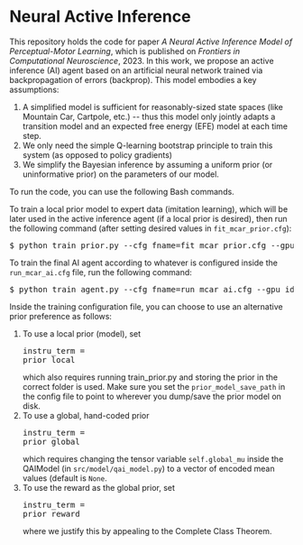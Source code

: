 # Neural Active Inference
This repository holds the code for paper *A Neural Active Inference Model of Perceptual-Motor Learning*, which is published on *Frontiers in Computational Neuroscience*, 2023. In this work, we propose an active inference (AI) agent based on an artificial neural network trained via backpropagation of errors (backprop). This model embodies a key assumptions:
1) A simplified model is sufficient for reasonably-sized state spaces (like Mountain Car, Cartpole, etc.) -- thus this model only jointly adapts a transition model and an expected free energy (EFE) model at each time step.
2) We only need the simple Q-learning bootstrap principle to train this system (as opposed to policy gradients)
3) We simplify the Bayesian inference by assuming a uniform prior (or uninformative prior) on the parameters of our model.

To run the code, you can use the following Bash commands.<br>

To train a local prior model to expert data (imitation learning), which will be later used in the active inference agent (if a local prior is desired), then run the following command (after setting desired values in <code>fit_mcar_prior.cfg</code>):
<pre>
$ python train_prior.py --cfg_fname=fit_mcar_prior.cfg --gpu_id=0 
</pre>
To train the final AI agent according to whatever is configured inside the <code>run_mcar_ai.cfg</code> file, run the following command:
<pre>
$ python train_agent.py --cfg_fname=run_mcar_ai.cfg --gpu_id=0
</pre>

Inside the training configuration file, you can choose to use an alternative prior preference as follows:
1) To use a local prior (model), set <pre>instru_term = prior_local</pre> which also requires running train_prior.py and storing the prior in the correct folder is used. Make sure you set the <code>prior_model_save_path</code> in the config file to point to wherever you dump/save the prior model on disk.
2) To use a global, hand-coded prior <pre>instru_term = prior_global</pre> which requires changing the tensor variable <code>self.global_mu</code> inside the QAIModel (in <code>src/model/qai_model.py</code>) to a vector of encoded mean values (default is <code>None</code>.
4) To use the reward as the global prior, set <pre>instru_term = prior_reward</pre> where we justify this by appealing to the Complete Class Theorem.
